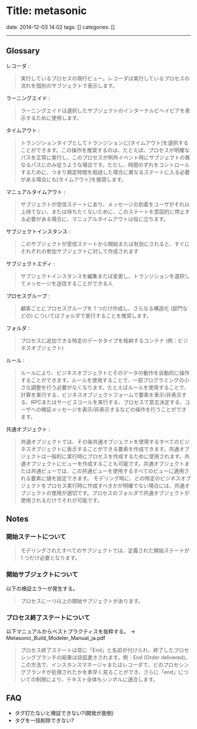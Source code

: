 # Title: metasonic

date: 2014-12-03 14:02
tags: []
categories: []

---
## Glossary

レコーダ :
>実行しているプロセスの現行ビュー。レコーダは実行しているプロセスの流れを個別のサブジェクトで表示します。

ラーニングエイド :
>ラーニングエイドは選択したサブジェクトのインターナルビヘイビアを表示するために使用します。

タイムアウト :
> トランジションタイプとしてトランジションに[タイムアウト]を選択することができます。この操作を推奨するのは、たとえば、プロセスが明確なパスを正常に実行し、このプロセスが例外イベント時にサブジェクトの異なるパスにのみ従うような場合です。ただし、時間のずれをコントロールするために、つまり規定時間を超過した場合に異なるステートに入る必要がある場合にも[タイムアウト]を推奨します。

マニュアルタイムアウト :
> サブジェクトが受信ステートにあり、メッセージの到着をユーザがそれ以上待てない、または待ちたくないために、このステートを意図的に停止する必要がある場合に、マニュアルタイムアウトは役に立ちます。

サブジェクトインスタンス :
> このサブジェクトが受信ステートから開始または有効にされると、すぐにそれぞれの参加サブジェクトに対して作成されます

サブジェクトエディ :
> サブジェクトインスタンスを編集または変更し、トランジションを選択してメッセージを送信することができる人

プロセスグループ :
>顧客ごとにプロセスグループを 1 つだけ作成し、さらなる構造化 (部門などの) についてはフォルダで実行することを推奨します。

フォルダ :
> プロセスに追加できる特定のデータタイプを格納するコンテナ (例：ビジネスオブジェクト)

ルール :
> ルールにより、ビジネスオブジェクトとそのデータの動作を自動的に操作することができます。ルールを使用することで、一部プログラミングの小さな調整を行う必要がなくなります。たとえばルールを使用することで、計算を実行する、ビジネスオブジェクトフォームで要素を表示/非表示する、RPCまたはサービスコールを実行する、プロセスで意志決定する、ユーザへの検証メッセージを表示/非表示するなどの操作を行うことができます。

共通オブジェクト :
> 共通オブジェクトでは、その後共通オブジェクトを使用するすべてのビジネスオブジェクトに表示することができる要素を作成できます。共通オブジェクトは一般的に実行時にプロセスを作成するために使用されます。共通オブジェクトにビューを作成することも可能です。共通オブジェクトまたは共通ビューでは、この共通ビューを使用するすべてのビューに適用される要素に値を設定できます。
> モデリング時に、どの特定のビジネスオブジェクトをプロセス実行時に作成すべきかが明確でない場合には、共通オブジェクトの使用が適切です。プロセスのフォルダで共通オブジェクトが使用されるだけでそれが可能です。

## Notes

### 開始ステートについて

>モデリングされたすべてのサブジェクトでは、定義された開始ステートが 1 つだけ必要となります。

### 開始サブジェクトについて

以下の検証エラーが発生する。
>プロセスに一つ以上の開始サブジェクトがあります。

### プロセス終了ステートについて

以下マニュアルからベストプラクティスを抜粋する。
	-> Metasonic_Build_Modeler_Manual_ja.pdf

>プロセス終了ステートは常に「End」と名前が付けられ、終了したプロセシングブランチの結果は括弧書きされます。例：End (Order delivered)。この方法で、インスタンスマネージャまたはレコーダで、どのプロセシングブランチが処理されたかを素早く見ることができ、さらに「end」についての制限により、テキスト全体もシンボルに適合します。

## FAQ

* タグ打たないと検証できない?(開発が面倒)
* タグを一括削除できない?

